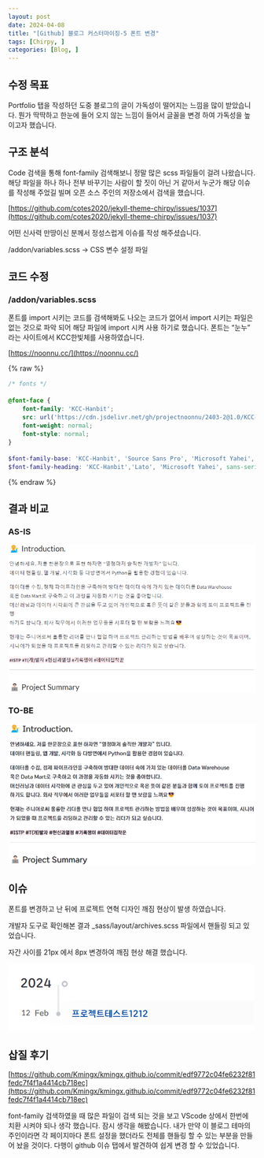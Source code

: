 ```yaml
---
layout: post
date: 2024-04-08
title: "[Github] 블로그 커스터마이징-5 폰트 변경"
tags: [Chirpy, ]
categories: [Blog, ]
---
```

## 수정 목표


Portfolio 탭을 작성하던 도중 블로그의 글이 가독성이 떨어지는 느낌을 많이 받았습니다.
뭔가 딱딱하고 한눈에 들어 오지 않는 느낌이 들어서 글꼴을 변경 하여 가독성을 높이고자 했습니다.


## 구조 분석


Code 검색을 통해 font-family 검색해보니 정말 많은 scss 파일들이 걸려 나왔습니다.
해당 파일을 하나 하나 전부 바꾸기는 사람이 할 짓이 아닌 거 같아서 누군가 해당 이슈를 작성해 주었길 빌며 오픈 소스 주인의 저장소에서 검색을 했습니다.  


[https://github.com/cotes2020/jekyll-theme-chirpy/issues/1037](https://github.com/cotes2020/jekyll-theme-chirpy/issues/1037)


어떤 신사력 만땅이신 분께서 정성스럽게 이슈를 작성 해주셨습니다. 



/addon/variables.scss → CSS 변수 설정 파일 


## 코드 수정


### /addon/variables.scss


폰트를 import 시키는 코드를 검색해봐도 나오는 코드가 없어서 import 시키는 파일은 없는 것으로 파악 되어 해당 파일에 import 시켜 사용 하기로 했습니다.
폰트는 “눈누” 라는 사이트에서  KCC한빛체를 사용하였습니다.


[https://noonnu.cc/](https://noonnu.cc/)


{% raw %}
```scss
/* fonts */

@font-face {
    font-family: 'KCC-Hanbit';
    src: url('https://cdn.jsdelivr.net/gh/projectnoonnu/2403-2@1.0/KCC-Hanbit.woff2') format('woff2');
    font-weight: normal;
    font-style: normal;
}

$font-family-base: 'KCC-Hanbit', 'Source Sans Pro', 'Microsoft Yahei', sans-serif !default;
$font-family-heading: 'KCC-Hanbit','Lato', 'Microsoft Yahei', sans-serif !default;

```
{% endraw %}


## 결과 비교


### AS-IS


![0](/assets/img/2024-04-08-[Github]-블로그-커스터마이징-5-폰트-변경.md/0.png)


### TO-BE


![1](/assets/img/2024-04-08-[Github]-블로그-커스터마이징-5-폰트-변경.md/1.png)


## 이슈


폰트를 변경하고 난 뒤에 프로젝트 연혁 디자인 깨짐 현상이 발생 하였습니다.


개발자 도구로 확인해본 결과 _sass/layout/archives.scss 파일에서 핸들링 되고 있었습니다.


자간 사이를 21px 에서 8px 변경하여 깨짐 현상 해결 했습니다.


![2](/assets/img/2024-04-08-[Github]-블로그-커스터마이징-5-폰트-변경.md/2.png)


## 삽질 후기


[https://github.com/Kmingx/kmingx.github.io/commit/edf9772c04fe6232f81fedc7f4f1a4414cb718ec](https://github.com/Kmingx/kmingx.github.io/commit/edf9772c04fe6232f81fedc7f4f1a4414cb718ec)


font-family 검색하였을 때 많은 파일이 검색 되는 것을 보고 VScode 상에서 한번에 치환 시켜야 되나 생각 했습니다. 잠시 생각을 해봤습니다. 내가 만약 이 블로그 테마의 주인이라면 각 페이지마다 폰트 설정을 했더라도 전체를 핸들링 할 수 있는 부분을 만들어 놨을 것이다.
다행이 github 이슈 탭에서 발견하여 쉽게 변경 할 수 있었습니다.

